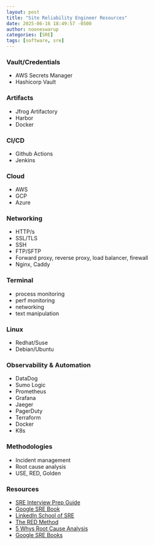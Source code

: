 ```yaml
---
layout: post
title: "Site Reliability Engineer Resources"
date: 2025-06-16 18:49:57 -0500
author: nooneswarup
categories: [SRE]
tags: [software, sre]
---
```


### Vault/Credentials
- AWS Secrets Manager
- Hashicorp Vault

### Artifacts
- Jfrog Artifactory
- Harbor
- Docker

### CI/CD
- Github Actions
- Jenkins 

### Cloud
- AWS
- GCP
- Azure

### Networking
- HTTP/s
- SSL/TLS
- SSH
- FTP/SFTP
- Forward proxy, reverse proxy, load balancer, firewall 
- Nginx, Caddy

### Terminal
- process monitoring
- perf monitoring
- networking
- text manipulation

### Linux
- Redhat/Suse
- Debian/Ubuntu

### Observability & Automation
- DataDog
- Sumo Logic
- Prometheus
- Grafana
- Jaeger
- PagerDuty
- Terraform
- Docker
- K8s

### Methodologies
- Incident management
- Root cause analysis
- USE, RED, Golden

### Resources

- [SRE Interview Prep Guide](https://github.com/mxssl/sre-interview-prep-guide?tab=readme-ov-file)
- [Google SRE Book](https://sre.google/sre-book/table-of-contents/)
- [LinkedIn School of SRE](https://linkedin.github.io/school-of-sre/)
- [The RED Method](https://grafana.com/blog/2018/08/02/the-red-method-how-to-instrument-your-services/)
- [5 Whys Root Cause Analysis](https://easyrca.com/blog/how-to-conduct-5-whys-root-cause-analysis/)
- [Google SRE Books](https://sre.google/books/)